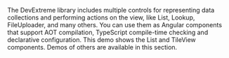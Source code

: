 The DevExtreme library includes multiple controls for representing data collections and performing actions on the view, like List, Lookup, FileUploader, and many others. You can use them as Angular components that support AOT compilation, TypeScript compile-time checking and declarative configuration. This demo shows the List and TileView components. Demos of others are available in this section.